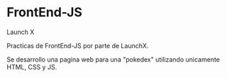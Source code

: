 # FrontEnd-JS
Launch X

Practicas de FrontEnd-JS por parte de LaunchX.

Se desarrollo una pagina web para una "pokedex" utilizando unicamente HTML, CSS y JS.
